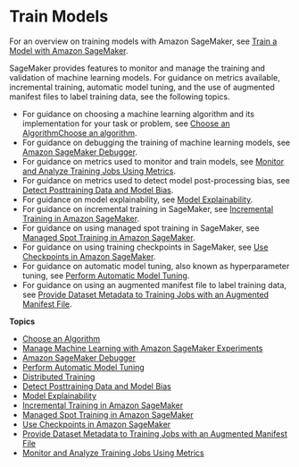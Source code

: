 # Train Models<a name="train-model"></a>

For an overview on training models with Amazon SageMaker, see [Train a Model with Amazon SageMaker](how-it-works-training.md)\.

SageMaker provides features to monitor and manage the training and validation of machine learning models\. For guidance on metrics available, incremental training, automatic model tuning, and the use of augmented manifest files to label training data, see the following topics\.
+ For guidance on choosing a machine learning algorithm and its implementation for your task or problem, see [Choose an AlgorithmChoose an algorithm](algorithms-choose.md)\. 
+ For guidance on debugging the training of machine learning models, see [Amazon SageMaker Debugger](train-debugger.md)\. 
+ For guidance on metrics used to monitor and train models, see [Monitor and Analyze Training Jobs Using Metrics](training-metrics.md)\. 
+ For guidance on metrics used to detect model post\-processing bias, see [Detect Posttraining Data and Model Bias](clarify-detect-post-training-bias.md)\. 
+ For guidance on model explainability, see [Model Explainability](clarify-model-explainability.md)\. 
+ For guidance on incremental training in SageMaker, see [Incremental Training in Amazon SageMaker](incremental-training.md)\.
+ For guidance on using managed spot training in SageMaker, see [Managed Spot Training in Amazon SageMaker](model-managed-spot-training.md)\.
+ For guidance on using training checkpoints in SageMaker, see [Use Checkpoints in Amazon SageMaker](model-checkpoints.md)\.
+ For guidance on automatic model tuning, also known as hyperparameter tuning, see [Perform Automatic Model Tuning](automatic-model-tuning.md)\. 
+ For guidance on using an augmented manifest file to label training data, see [Provide Dataset Metadata to Training Jobs with an Augmented Manifest File](augmented-manifest.md)\.

**Topics**
+ [Choose an Algorithm](algorithms-choose.md)
+ [Manage Machine Learning with Amazon SageMaker Experiments](experiments.md)
+ [Amazon SageMaker Debugger](train-debugger.md)
+ [Perform Automatic Model Tuning](automatic-model-tuning.md)
+ [Distributed Training](distributed-training.md)
+ [Detect Posttraining Data and Model Bias](clarify-detect-post-training-bias.md)
+ [Model Explainability](clarify-model-explainability.md)
+ [Incremental Training in Amazon SageMaker](incremental-training.md)
+ [Managed Spot Training in Amazon SageMaker](model-managed-spot-training.md)
+ [Use Checkpoints in Amazon SageMaker](model-checkpoints.md)
+ [Provide Dataset Metadata to Training Jobs with an Augmented Manifest File](augmented-manifest.md)
+ [Monitor and Analyze Training Jobs Using Metrics](training-metrics.md)